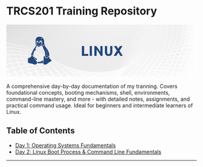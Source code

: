 # TRCS201 Training Repository

![Linux OS Banner](files/banner-linux.png)

A comprehensive day-by-day documentation of my tranning. Covers foundational concepts, booting mechanisms, shell, environments, command-line mastery, and more - with detailed notes, assignments, and practical command usage. Ideal for beginners and intermediate learners of Linux.

## Table of Contents
- [Day 1: Operating Systems Fundamentals](Days/day-1)
- [Day 2: Linux Boot Process & Command Line Fundamentals](day-2)

---
